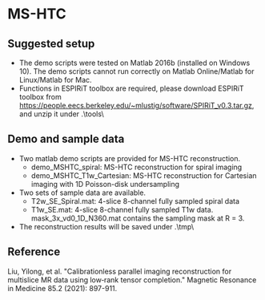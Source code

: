 # MS-HTC
## Suggested setup
- The demo scripts were tested on Matlab 2016b (installed on Windows 10). The demo scripts cannot run correctly on Matlab Online/Matlab for Linux/Matlab for Mac.
- Functions in ESPIRiT toolbox are required, please download ESPIRiT toolbox from https://people.eecs.berkeley.edu/~mlustig/software/SPIRiT_v0.3.tar.gz, and unzip it under .\tools\

## Demo and sample data
- Two matlab demo scripts are provided for MS-HTC reconstruction.
  + demo_MSHTC_spiral: MS-HTC reconstruction for spiral imaging
  + demo_MSHTC_T1w_Cartesian: MS-HTC reconstruction for Cartesian imaging
    with 1D Poisson-disk undersampling
- Two sets of sample data are available.
  + T2w_SE_Spiral.mat: 4-slice 8-channel fully sampled spiral data
  + T1w_SE.mat: 4-slice 8-channel fully sampled T1w data. mask_3x_vd0_1D_N360.mat contains the sampling mask at R = 3.
- The reconstruction results will be saved under .\tmp\

## Reference
Liu, Yilong, et al. "Calibrationless parallel imaging reconstruction for multislice MR data using low‐rank tensor completion." Magnetic Resonance in Medicine 85.2 (2021): 897-911.
